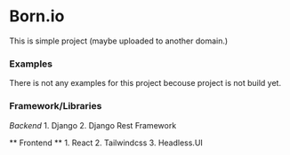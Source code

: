 # Born.io

This is simple project (maybe uploaded to another domain.)



### Examples

There is not any examples for this project becouse project is not build yet.


### Framework/Libraries

*Backend*
    1. Django
    2. Django Rest Framework

** Frontend **
    1. React
    2. Tailwindcss
    3. Headless.UI

